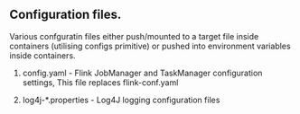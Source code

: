 ## Configuration files.

Various confguratin files either push/mounted to a target file inside containers (utilising configs primitive) or pushed into environment variables inside containers.

1. config.yaml              -   Flink JobManager and TaskManager configuration settings, This file replaces flink-conf.yaml

2. log4j-*.properties       -   Log4J logging configuration files


